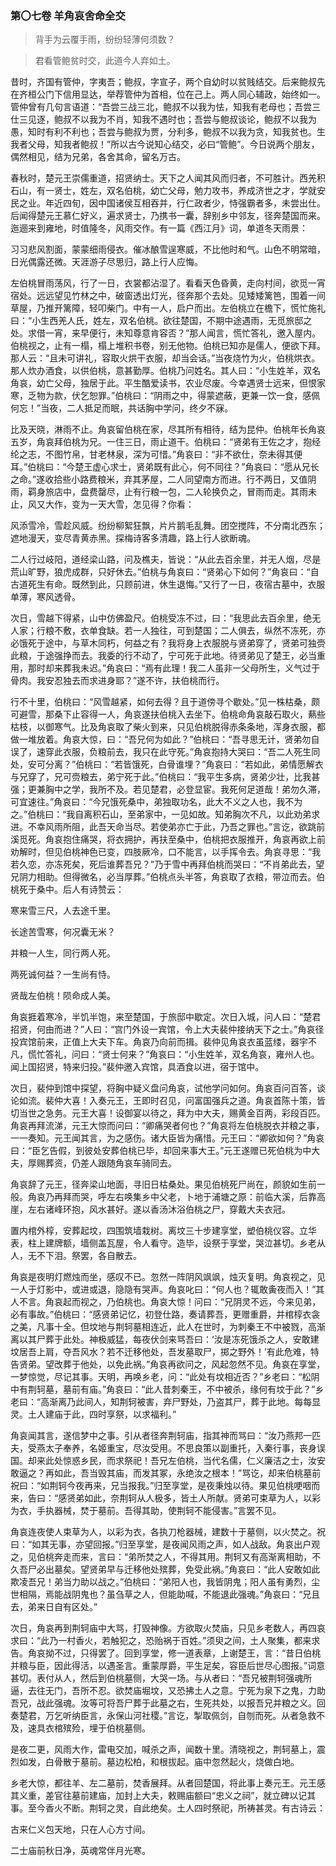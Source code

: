 <script type="text/javascript">
    var head = document.getElementsByTagName('head')[0];
    cssURL = '/public/article_1.css';
    linkTag = document.createElement('link');
    linkTag.href = cssURL;
    linkTag.setAttribute('type','text/css');
    linkTag.setAttribute('rel','stylesheet');
    head.appendChild(linkTag);
</script>
### 第〇七卷 羊角哀舍命全交

> 背手为云覆手雨，纷纷轻薄何须数？

> 君看管鲍贫时交，此道今人弃如土。

昔时，齐国有管仲，字夷吾；鲍叔，字宣子，两个自幼时以贫贱结交。后来鲍叔先在齐桓公门下信用显达，举荐管仲为首相，位在己上。两人同心辅政，始终如一。管仲曾有几句言语道：“吾尝三战三北，鲍叔不以我为怯，知我有老母也；吾尝三仕三见逐，鲍叔不以我为不肖，知我不遇时也；吾尝与鲍叔谈论，鲍叔不以我为愚，知时有利不利也；吾尝与鲍叔为贾，分利多，鲍叔不以我为贪，知我贫也。生我者父母，知我者鲍叔！”所以古今说知心结交，必曰“管鲍”。今日说两个朋友，偶然相见，结为兄弟，各舍其命，留名万古。

春秋时，楚元王崇儒重道，招贤纳士。天下之人闻其风而归者，不可胜计。西羌积石山，有一贤士，姓左，双名伯桃，幼亡父母，勉力攻书，养成济世之才，学就安民之业。年近四旬，因中国诸侯互相吞并，行仁政者少，恃强霸者多，未尝出仕。后闻得楚元王慕仁好义，遍求贤士，乃携书一囊，辞别乡中邻友，径奔楚国而来。迤逦来到雍地，时值隆冬，风雨交作。有一篇《西江月》词，单道冬天雨景：

习习悲风割面，蒙蒙细雨侵衣。催冰酿雪逞寒威，不比他时和气。山色不明常暗，日光偶露还微。天涯游子尽思归，路上行人应悔。

左伯桃冒雨荡风，行了一日，衣裳都沾湿了。看看天色昏黄，走向村间，欲觅一宵宿处。远远望见竹林之中，破窗透出灯光，径奔那个去处。见矮矮篱笆，围着一间草屋，乃推开篱障，轻叩柴门。中有一人，启户而出。左伯桃立在檐下，慌忙施礼曰：“小生西羌人氏，姓左，双名伯桃。欲往楚国，不期中途遇雨，无觅旅邸之处。求借一宵，来早便行，未知尊意肯容否？”那人闻言，慌忙答礼，邀入屋内。伯桃视之，止有一榻，榻上堆积书卷，别无他物。伯桃已知亦是儒人，便欲下拜。那人云：“且未可讲礼，容取火烘干衣服，却当会话。”当夜烧竹为火，伯桃烘衣。那人炊办酒食，以供伯桃，意甚勤厚。伯桃乃问姓名。其人曰：“小生姓羊，双名角哀，幼亡父母，独居于此。平生酷爱读书，农业尽废。今幸遇贤士远来，但恨家寒，乏物为款，伏乞恕罪。”伯桃曰：“阴雨之中，得蒙遮蔽，更兼一饮一食，感佩何忘！”当夜，二人抵足而眠，共话胸中学问，终夕不寐。

比及天晓，淋雨不止。角哀留伯桃在家，尽其所有相待，结为昆仲。伯桃年长角哀五岁，角哀拜伯桃为兄。一住三日，雨止道干。伯桃曰：“贤弟有王佐之才，抱经纶之志，不图竹帛，甘老林泉，深为可惜。”角哀曰：“非不欲仕，奈未得其便耳。”伯桃曰：“今楚王虚心求士，贤弟既有此心，何不同往？”角哀曰：“愿从兄长之命。”遂收拾些小路费粮米，弃其茅屋，二人同望南方而进。行不两日，又值阴雨，羁身旅店中，盘费罄尽，止有行粮一包，二人轮换负之，冒雨而走。其雨未止，风又大作，变为一天大雪，怎见得？你看：

风添雪冷，雪趁风威。纷纷柳絮狂飘，片片鹅毛乱舞。团空搅阵，不分南北西东；遮地漫天，变尽青黄赤黑。探梅诗客多清趣，路上行人欲断魂。

二人行过岐阳，道经梁山路，问及樵夫，皆说：“从此去百余里，并无人烟，尽是荒山旷野，狼虎成群，只好休去。”伯桃与角哀曰：“贤弟心下如何？”角哀曰：“自古道死生有命。既然到此，只顾前进，休生退悔。”又行了一日，夜宿古墓中，衣服单薄，寒风透骨。

次日，雪越下得紧，山中仿佛盈尺。伯桃受冻不过，曰：“我思此去百余里，绝无人家；行粮不敷，衣单食缺。若一人独往，可到楚国；二人俱去，纵然不冻死，亦必饿死于途中，与草木同朽，何益之有？我将身上衣服脱与贤弟穿了，贤弟可独赍此粮，于途强挣而去。我委的行不动了，宁可死于此地。待贤弟见了楚王，必当重用，那时却来葬我未迟。”角哀曰：“焉有此理！我二人虽非一父母所生，义气过于骨肉。我安忍独去而求进身耶？”遂不许，扶伯桃而行。

行不十里，伯桃曰：“风雪越紧，如何去得？且于道傍寻个歇处。”见一株枯桑，颇可避雪，那桑下止容得一人，角哀遂扶伯桃入去坐下。伯桃命角哀敲石取火，爇些枯枝，以御寒气。比及角哀取了柴火到来，只见伯桃脱得赤条条地，浑身衣服，都做一堆放着。角哀大惊，曰：“吾兄何为如此？”伯桃曰：“吾寻思无计，贤弟勿自误了，速穿此衣服，负粮前去，我只在此守死。”角哀抱持大哭曰：“吾二人死生同处，安可分离？”伯桃曰：“若皆饿死，白骨谁埋？”角哀曰：“若如此，弟情愿解衣与兄穿了，兄可赍粮去，弟宁死于此。”伯桃曰：“我平生多病，贤弟少壮，比我甚强；更兼胸中之学，我所不及。若见楚君，必登显宦。我死何足道哉！弟勿久滞，可宜速往。”角哀曰：“今兄饿死桑中，弟独取功名，此大不义之人也，我不为之。”伯桃曰：“我自离积石山，至弟家中，一见如故。知弟胸次不凡，以此劝弟求进。不幸风雨所阻，此吾天命当尽。若使弟亦亡于此，乃吾之罪也。”言讫，欲跳前溪觅死。角哀抱住痛哭，将衣拥护，再扶至桑中，伯桃把衣服推开，角哀再欲上前劝解时，但见伯桃神色已变，四肢厥冷，口不能言，以手挥令去。角哀寻思：“我若久恋，亦冻死矣，死后谁葬吾兄？”乃于雪中再拜伯桃而哭曰：“不肖弟此去，望兄阴力相助。但得微名，必当厚葬。”伯桃点头半答，角哀取了衣粮，带泣而去。伯桃死于桑中。后人有诗赞云：

寒来雪三尺，人去途千里。

长途苦雪寒，何况囊无米？

并粮一人生，同行两人死。

两死诚何益？一生尚有恃。

贤哉左伯桃！陨命成人美。

角哀捱着寒冷，半饥半饱，来至楚国，于旅邸中歇定。次日入城，问人曰：“楚君招贤，何由而进？”人曰：“宫门外设一宾馆，令上大夫裴仲接纳天下之士。”角哀径投宾馆前来，正值上大夫下车。角哀乃向前而揖。裴仲见角哀衣虽蓝缕，器宇不凡，慌忙答礼，问曰：“贤士何来？”角哀曰：“小生姓羊，双名角哀，雍州人也。闻上国招贤，特来归投。”裴仲邀入宾馆，具酒食以进，宿于馆中。

次日，裴仲到馆中探望，将胸中疑义盘问角哀，试他学问如何。角哀百问百答，谈论如流。裴仲大喜！入奏元王，王即时召见，问富国强兵之道。角哀首陈十策，皆切当世之急务。元王大喜！设御宴以待之，拜为中大夫，赐黄金百两，彩段百匹。角哀再拜流涕，元王大惊而问曰：“卿痛哭者何也？”角哀将左伯桃脱衣并粮之事，一一奏知。元王闻其言，为之感伤。诸大臣皆为痛惜。元王曰：“卿欲如何？”角哀曰：“臣乞告假，到彼处安葬伯桃已毕，却回来事大王。”元王遂赠已死伯桃为中大夫，厚赐葬资，仍差人跟随角哀车骑同去。

角哀辞了元王，径奔梁山地面，寻旧日枯桑处。果见伯桃死尸尚在，颜貌如生前一般。角哀乃再拜而哭，呼左右唤集乡中父老，卜地于浦塘之原：前临大溪，后靠高崖，左右诸峰环抱，风水甚好。遂以香汤沐浴伯桃之尸，穿戴大夫衣冠。

置内棺外椁，安葬起坟，四围筑墙栽树。离坟三十步建享堂，塑伯桃仪容。立华表，柱上建牌额，墙侧盖瓦屋，令人看守。造毕，设祭于享堂，哭泣甚切。乡老从人，无不下泪。祭罢，各自散去。

角哀是夜明灯燃烛而坐，感叹不已。忽然一阵阴风飒飒，烛灭复明。角哀视之，见一人于灯影中，或进或退，隐隐有哭声。角哀叱曰：“何人也？辄敢夤夜而入！”其人不言。角哀起而视之，乃伯桃也。角哀大惊！问曰：“兄阴灵不远，今来见弟，必有事故。”伯桃曰：“感贤弟记忆，初登仕路，奏请葬吾，更赠重爵，并棺椁衣衾之美，凡事十全。但坟地与荆轲墓相连近，此人在世时，为刺秦王不中被戮，高渐离以其尸葬于此处。神极威猛，每夜伏剑来骂吾曰：‘汝是冻死饿杀之人，安敢建坟居吾上肩，夺吾风水？若不迁移他处，吾发墓取尸，掷之野外！’有此危难，特告贤弟。望改葬于他处，以免此祸。”角哀再欲问之，风起忽然不见。角哀在享堂，一梦惊觉，尽记其事。天明，再唤乡老，问：“此处有坟相近否？”乡老曰：“松阴中有荆轲墓，墓前有庙。”角哀曰：“此人昔刺秦王，不中被杀，缘何有坟于此？”乡老曰：“高渐离乃此间人，知荆轲被害，弃尸野处，乃盗其尸，葬于此地。每每显灵。土人建庙于此，四时享祭，以求福利。”

角哀闻其言，遂信梦中之事。引从者径奔荆轲庙，指其神而骂曰：“汝乃燕邦一匹夫，受燕太子奉养，名姬重宝，尽汝受用。不思良策以副重托，入秦行事，丧身误国。却来此处惊惑乡民，而求祭祀！吾兄左伯桃，当代名儒，仁义廉洁之士，汝安敢逼之？再如此，吾当毁其庙，而发其冢，永绝汝之根本！”骂讫，却来伯桃墓前祝曰：“如荆轲今夜再来，兄当报我。”归至享堂，是夜秉烛以待。果见伯桃哽咽而来，告曰：“感贤弟如此，奈荆轲从人极多，皆土人所献。贤弟可束草为人，以彩为衣，手执器械，焚于墓前。吾得其助，使荆轲不能侵害。”言罢不见。

角哀连夜使人束草为人，以彩为衣，各执刀枪器械，建数十于墓侧，以火焚之。祝曰：“如其无事，亦望回报。”归至享堂，是夜闻风雨之声，如人战敌。角哀出户观之，见伯桃奔走而来，言曰：“弟所焚之人，不得其用。荆轲又有高渐离相助，不久吾尸必出墓矣。望贤弟早与迁移他处殡葬，免受此祸。”角哀曰：“此人安敢如此欺凌吾兄！弟当力助以战之。”伯桃曰：“弟阳人也，我皆阴鬼；阳人虽有勇烈，尘世相隔，焉能战阴鬼也？虽刍草之人，但能助喊，不能退此强魂。”角哀曰：“兄且去，弟来日自有区处。”

次日，角哀再到荆轲庙中大骂，打毁神像。方欲取火焚庙，只见乡老数人，再四哀求曰：“此乃一村香火，若触犯之，恐贻祸于百姓。”须臾之间，土人聚集，都来求告。角哀拗不过，只得罢了。回到享堂，修一道表章，上谢楚王，言：“昔日伯桃并粮与臣，因此得活，以遇圣言。重蒙厚爵，平生足矣，容臣后世尽心图报。”词意甚切。表付从人，然后到伯桃墓侧，大哭一场。与从者曰：“吾兄被荆轲强魂所逼，去往无门，吾所不忍。欲焚庙堀坟，又恐拂土人之意。宁死为泉下之鬼，力助吾兄，战此强魂。汝等可将吾尸葬于此墓之右，生死共处，以报吾兄并粮之义。回奏楚君，万乞听纳臣言，永保山河社稷。”言讫，掣取佩剑，自刎而死。从者急救不及，速具衣棺殡殓，埋于伯桃墓侧。

是夜二更，风雨大作，雷电交加，喊杀之声，闻数十里。清晓视之，荆轲墓上，震烈如发，白骨散于墓前。墓边松柏，和根拔起。庙中忽然起火，烧做白地。

乡老大惊，都往羊、左二墓前，焚香展拜。从者回楚国，将此事上奏元王。元王感其义重，差官往墓前建庙，加封上大夫，敕赐庙额曰“忠义之祠”，就立碑以记其事。至今香火不断。荆轲之灵，自此绝矣。土人四时祭祀，所祷甚灵。有古诗云：

古来仁义包天地，只在人心方寸间。

二士庙前秋日净，英魂常伴月光寒。